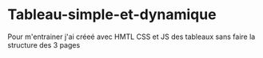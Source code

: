 # Tableau-simple-et-dynamique

Pour m'entrainer j'ai créeé avec HMTL CSS et JS des tableaux sans faire la structure des 3 pages
